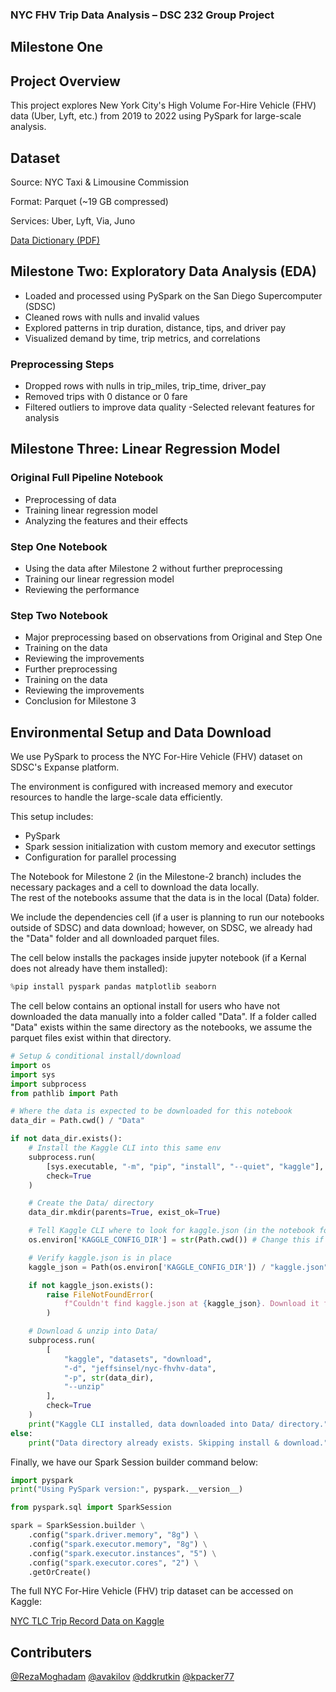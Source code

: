 ### NYC FHV Trip Data Analysis – DSC 232 Group Project

## Milestone One
## Project Overview
This project explores New York City's High Volume For-Hire Vehicle (FHV) data (Uber, Lyft, etc.) from 2019 to 2022 using PySpark for large-scale analysis.


## Dataset
Source: NYC Taxi & Limousine Commission

Format: Parquet (~19 GB compressed)

Services: Uber, Lyft, Via, Juno

[Data Dictionary (PDF)](data_dictionary_trip_records_hvfhs.pdf)

## Milestone Two: Exploratory Data Analysis (EDA)
- Loaded and processed using PySpark on the San Diego Supercomputer (SDSC)
- Cleaned rows with nulls and invalid values
- Explored patterns in trip duration, distance, tips, and driver pay
- Visualized demand by time, trip metrics, and correlations

### Preprocessing Steps
- Dropped rows with nulls in trip_miles, trip_time, driver_pay
- Removed trips with 0 distance or 0 fare
- Filtered outliers to improve data quality
-Selected relevant features for analysis

## Milestone Three: Linear Regression Model
### Original Full Pipeline Notebook
- Preprocessing of data  
- Training linear regression model  
- Analyzing the features and their effects

### Step One Notebook
- Using the data after Milestone 2 without further preprocessing
- Training our linear regression model  
- Reviewing the performance  

### Step Two Notebook
- Major preprocessing based on observations from Original and Step One  
- Training on the data  
- Reviewing the improvements  
- Further preprocessing  
- Training on the data  
- Reviewing the improvements  
- Conclusion for Milestone 3  

## Environmental Setup and Data Download
We use PySpark to process the NYC For-Hire Vehicle (FHV) dataset on SDSC's Expanse platform.  

The environment is configured with increased memory and executor resources to handle the large-scale data efficiently.

This setup includes:
- PySpark 
- Spark session initialization with custom memory and executor settings
- Configuration for parallel processing

The Notebook for Milestone 2 (in the Milestone-2 branch) includes the necessary packages and a cell to download the data locally.  
The rest of the notebooks assume that the data is in the local (Data) folder.

We include the dependencies cell (if a user is planning to run our notebooks outside of SDSC) and data download; however, on SDSC, we already had the "Data" folder and all downloaded parquet files. 

The cell below installs the packages inside jupyter notebook (if a Kernal does not already have them installed):

```python
%pip install pyspark pandas matplotlib seaborn
```

The cell below contains an optional install for users who have not downloaded the data manually into a folder called "Data". If a folder called "Data" exists within the same directory as the notebooks, we assume the parquet files exist within that directory. 
```py
# Setup & conditional install/download
import os
import sys
import subprocess
from pathlib import Path

# Where the data is expected to be downloaded for this notebook
data_dir = Path.cwd() / "Data"

if not data_dir.exists():
    # Install the Kaggle CLI into this same env
    subprocess.run(
        [sys.executable, "-m", "pip", "install", "--quiet", "kaggle"],
        check=True
    )

    # Create the Data/ directory
    data_dir.mkdir(parents=True, exist_ok=True)

    # Tell Kaggle CLI where to look for kaggle.json (in the notebook folder)
    os.environ['KAGGLE_CONFIG_DIR'] = str(Path.cwd()) # Change this if you want to use a different location

    # Verify kaggle.json is in place
    kaggle_json = Path(os.environ['KAGGLE_CONFIG_DIR']) / "kaggle.json"

    if not kaggle_json.exists():
        raise FileNotFoundError(
            f"Couldn't find kaggle.json at {kaggle_json}. Download it from your Kaggle account (API section) and place it there."
        )

    # Download & unzip into Data/
    subprocess.run(
        [
            "kaggle", "datasets", "download",
            "-d", "jeffsinsel/nyc-fhvhv-data",
            "-p", str(data_dir),
            "--unzip"
        ],
        check=True
    )
    print("Kaggle CLI installed, data downloaded into Data/ directory.")
else:
    print("Data directory already exists. Skipping install & download.")
```

Finally, we have our Spark Session builder command below:

```python
import pyspark
print("Using PySpark version:", pyspark.__version__)

from pyspark.sql import SparkSession

spark = SparkSession.builder \
    .config("spark.driver.memory", "8g") \
    .config("spark.executor.memory", "8g") \
    .config("spark.executor.instances", "5") \
    .config("spark.executor.cores", "2") \
    .getOrCreate()
```

The full NYC For-Hire Vehicle (FHV) trip dataset can be accessed on Kaggle:

[NYC TLC Trip Record Data on Kaggle](https://www.kaggle.com/datasets/jeffsinsel/nyc-fhvhv-data)


## Contributers

[@RezaMoghadam](https://github.com/RezaMoghadam)
[@avakilov](https://github.com/avakilov)
[@ddkrutkin](https://github.com/ddkrutkin)
[@kpacker77](https://github.com/kpacker77)
